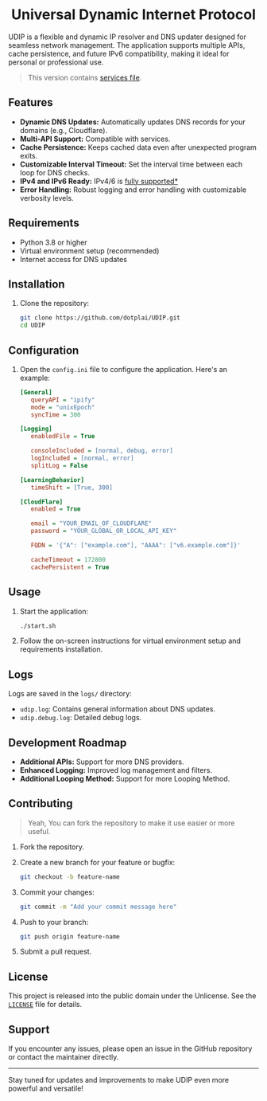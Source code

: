 <h1 align="center">Universal Dynamic Internet Protocol</h1>

UDIP is a flexible and dynamic IP resolver and DNS updater designed for seamless network management. The application supports multiple APIs, cache persistence, and future IPv6 compatibility, making it ideal for personal or professional use.

> This version contains [services file](/services/readme.md).

## Features

- **Dynamic DNS Updates:** Automatically updates DNS records for your domains (e.g., Cloudflare).
- **Multi-API Support:** Compatible with services.
- **Cache Persistence:** Keeps cached data even after unexpected program exits.
- **Customizable Interval Timeout:** Set the interval time between each loop for DNS checks.
- **IPv4 and IPv6 Ready:** IPv4/6 is [<span title="Only some APIs supported now.">fully supported*</span>](#Features)
- **Error Handling:** Robust logging and error handling with customizable verbosity levels.

## Requirements

- Python 3.8 or higher
- Virtual environment setup (recommended)
- Internet access for DNS updates

## Installation

1. Clone the repository:

   ```bash
   git clone https://github.com/dotplai/UDIP.git
   cd UDIP
   ```

## Configuration

1. Open the `config.ini` file to configure the application. Here's an example:

   ```ini
   [General]
      queryAPI = "ipify"
      mode = "unixEpoch"
      syncTime = 300

   [Logging]
      enabledFile = True

      consoleIncluded = [normal, debug, error]
      logIncluded = [normal, error]
      splitLog = False

   [LearningBehavior]
      timeShift = [True, 300]

   [CloudFlare]
      enabled = True

      email = "YOUR_EMAIL_OF_CLOUDFLARE"
      password = "YOUR_GLOBAL_OR_LOCAL_API_KEY"

      FQDN = '{"A": ["example.com"], "AAAA": ["v6.example.com"]}'

      cacheTimeout = 172800
      cachePersistent = True
   ```

## Usage

1. Start the application:

   ```bash
   ./start.sh
   ```

2. Follow the on-screen instructions for virtual environment setup and requirements installation.

## Logs

Logs are saved in the `logs/` directory:

- `udip.log`: Contains general information about DNS updates.
- `udip.debug.log`: Detailed debug logs.

## Development Roadmap

- **Additional APIs:** Support for more DNS providers.
- **Enhanced Logging:** Improved log management and filters.
- **Additional Looping Method:** Support for more Looping Method.

## Contributing

> Yeah, You can fork the repository to make it use easier or more useful.

1. Fork the repository.
2. Create a new branch for your feature or bugfix:

   ```bash
   git checkout -b feature-name
   ```

3. Commit your changes:

   ```bash
   git commit -m "Add your commit message here"
   ```

4. Push to your branch:

   ```bash
   git push origin feature-name
   ```

5. Submit a pull request.

## License

This project is released into the public domain under the Unlicense. See the [`LICENSE`](./LICENSE) file for details.

## Support

If you encounter any issues, please open an issue in the GitHub repository or contact the maintainer directly.

---
Stay tuned for updates and improvements to make UDIP even more powerful and versatile!
